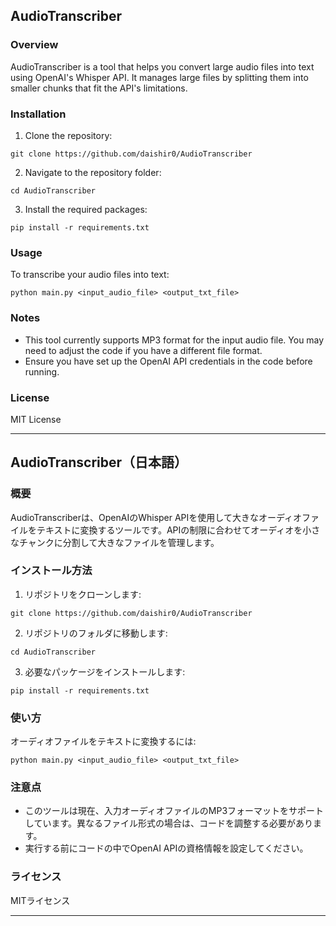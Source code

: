 ## AudioTranscriber

### Overview
AudioTranscriber is a tool that helps you convert large audio files into text using OpenAI's Whisper API. It manages large files by splitting them into smaller chunks that fit the API's limitations.

### Installation
1. Clone the repository:
```
git clone https://github.com/daishir0/AudioTranscriber
```
2. Navigate to the repository folder:
```
cd AudioTranscriber
```
3. Install the required packages:
```
pip install -r requirements.txt
```

### Usage
To transcribe your audio files into text:
```
python main.py <input_audio_file> <output_txt_file>
```

### Notes
- This tool currently supports MP3 format for the input audio file. You may need to adjust the code if you have a different file format.
- Ensure you have set up the OpenAI API credentials in the code before running.

### License
MIT License

---

## AudioTranscriber（日本語）

### 概要
AudioTranscriberは、OpenAIのWhisper APIを使用して大きなオーディオファイルをテキストに変換するツールです。APIの制限に合わせてオーディオを小さなチャンクに分割して大きなファイルを管理します。

### インストール方法
1. リポジトリをクローンします:
```
git clone https://github.com/daishir0/AudioTranscriber
```
2. リポジトリのフォルダに移動します:
```
cd AudioTranscriber
```
3. 必要なパッケージをインストールします:
```
pip install -r requirements.txt
```

### 使い方
オーディオファイルをテキストに変換するには:
```
python main.py <input_audio_file> <output_txt_file>
```

### 注意点
- このツールは現在、入力オーディオファイルのMP3フォーマットをサポートしています。異なるファイル形式の場合は、コードを調整する必要があります。
- 実行する前にコードの中でOpenAI APIの資格情報を設定してください。

### ライセンス
MITライセンス

---
